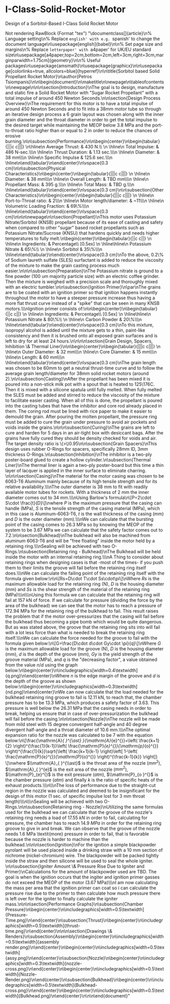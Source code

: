 # I-Class-Solid-Rocket-Motor
Design of a Sorbitol-Based I-Class Solid Rocket Motor

Not rendering RawBlock (Format "tex") "\\documentclass[]{article}\n% Language setting\n% Replace `english' with e.g. `spanish' to change the document language\n\\usepackage[english]{babel}\n\n% Set page size and margins\n% Replace `letterpaper' with `a4paper' for UK/EU standard size\n\\usepackage[a4paper,top=2cm,bottom=2cm,left=3cm,right=3cm,marginparwidth=1.75cm]{geometry}\n\n% Useful packages\n\\usepackage{amsmath}\n\\usepackage{graphicx}\n\n\\usepackage[colorlinks=true, allcolors=blue]{hyperref}\n\n\\title{Sorbitol based Solid Propellant Rocket Motor}\n\\author{Petros Tsiompanis}\n\n\\begin{document}\n\\maketitle\n\\newpage\n\\tableofcontents\n\\newpage\n\n\n\\section{Introduction}\nThe goal is to design, manufacture and static fire a Solid Rocket Motor with \"Sugar Rocket Propellant\" with a total impulse of around 450 Newton Seconds.\n\n\\section{Design Process Overview}\nThe requirement for this motor is to have a total impulse of around 450 Newton Seconds and to fit into a 38mm motor tube so through an iterative design process a 6 grain layout was chosen along with the inner grain diameter and the throat diameter in order to get the total impulse to the desired target while maintaining the MEOP below 3.8 MPa and the port-to-throat ratio higher than or equal to 2 in order to reduce the chances of erosive burning.\n\n\\subsection{Performance}\n\n\\begin{center}\n\\begin{tabular}{|||c c|||} \n\\hline\n Average Thrust: & 430 N.\\\\ \n \\hline\n Total Impulse: & 486 N-sec.\\\\\n \\hline\n Thrust Duration: & 1.13 sec.\\\\\n \\hline\n Diameter: & 38 mm\\\\\n \\hline\n Specific Impulse & 125.6 sec.\\\\\n \\hline\n\\end{tabular}\n\\end{center}\n\\vspace{0.3 cm}\n\n\\subsection{Physical Characteristics}\n\\begin{center}\n\\begin{tabular}{|||c c|||} \n \\hline\n Diameter: & 38 mm\\\\\n \\hline\n Overall Length: & TBD mm\\\\\n \\hline\n Propellant Mass: & 395 g.\\\\\n \\hline\n Total Mass: & TBD g.\\\\\n \\hline\n\\end{tabular}\n\\end{center}\n\\vspace{0.3 cm}\n\n\\subsection{Other Characteristics}\n\n\\begin{center}\n\\begin{tabular}{|||c c|||} \n \\hline\n Port-to-Throat ratio: & 2\\\\\n \\hline\n Motor length/diameter: & ~11\\\\\n \\hline\n Volumetric Loading Fraction: & 69\\%\\\\\n \\hline\n\\end{tabular}\n\\end{center}\n\\vspace{0.3 cm}\n\n\n\\newpage\n\n\\section{Propellant}\nThis motor uses Potassium Nitrate/Sorbitol (KNSB) propellant because of its ease of casting and safety when compared to other \"sugar\" based rocket propellants such as Potassium Nitrate/Sucrose (KNSU) that hardens quickly and needs higher temperatures to fully melt.\n\\begin{center}\n\\begin{tabular}{||c c||} \n \\hline\n Ingredients: & Percentage\\\\ [0.5ex] \n \\hline\\hline\n Potassium Nitrate & 65\\%\\\\ \n \\hline\n Sorbitol & 35\\%\\\\\n \\hline\n\\end{tabular}\n\\end{center}\n\\vspace{0.3 cm}\nTo the above, 0.2\\% of Sodium laureth sulfate (SLES) surfactant is added to reduce the viscosity of the mixture to make the grain casting process much easier.\n\n\n\\subsection{Preparation}\nThe Potassium nitrate is ground to a fine powder (100 um majority particle size) with an electric coffee grinder. Then the mixture is weighed with a precision scale and thoroughly mixed with an electric tumbler.\n\n\\subsection{Ignition Primer}\n\\par\nThe grains are to be coated with an ignition primer so that ignition happens instantly throughout the motor to have a steeper pressure increase thus having a more flat thrust curve instead of a \"spike\" that can be seen in many KNSB motors.\\\\\nIgnition primer consists of:\n\n\\begin{center}\n\\begin{tabular}{||c c||} \n \\hline\n Ingredients: & Percentage\\\\ [0.5ex] \n \\hline\\hline\n Potassium Nitrate & 80\\%\\\\ \n \\hline\n Carbon Powder & 20\\%\\\\\n \\hline\n\\end{tabular}\n\\end{center}\n\\vspace{0.3 cm}\nTo this mixture, isopropyl alcohol is added until the mixture gets to a thin, paint-like consistency and then it is brushed onto all exposed grain surfaces and is left to dry for at least 24 hours.\n\n\n\n\\section{Grain Design, Spacers, Inhibition \\& Thermal Liner}\n\n\\begin{center}\n\\begin{tabular}{|||c c|||} \n \\hline\n Outer Diameter: & 32 mm\\\\\n \\hline\n Core Diameter: & 15 mm\\\\\n \\hline\n Length: & 60 mm\\\\\n \\hline\n\\end{tabular}\n\\end{center}\n\\vspace{0.3 cm}\nThe grain length was chosen to be 60mm to get a neutral thrust-time curve and to follow the average grain length/diameter for 38mm solid rocket motors (around 2).\n\n\\subsection{Casting}\nAfter the propellant has been mixed it is poured into a non-stick milk pot with a spout that is heated to 125\176C. Then it is mixed with a silicone spatula until fully melted. When fully melted the SLES must be added and stirred to reduce the viscosity of the mixture to facilitate easier casting. When all of this is done, the propellant is poured into the casting tubes that have the inhibitor and core rod already placed in them. The coring rod must be lined with rice paper to make it easier to demould the grain. After pouring the molten propellant, the pressure ring must be added to cure the grain under pressure to avoid air pockets and voids inside the grains.\n\n\n\\subsection{Curing}\nThe grains are left to cure and harden for 5 days in an air-tight box with desiccant bags. After the grains have fully cured they should be density checked for voids and air. The target density ratio is \\(>\\)0.95\n\n\\subsection{Grain Spacers}\nThis design uses rubber O-Rings for spacers, specifically 28mm ID, 3mm thickness O-Rings.\n\\subsection{Inhibition}\nThe inhibitor is a two-ply poster-board glued to create a hollow cylinder.\n\\subsection{Thermal Liner}\nThe thermal liner is again a two-ply poster-board but this time a thin layer of lacquer is applied in the inner surface to eliminate charring. \n\n\n\\section{Casing}\nThe material for the motor casing was chosen to be 6063-T6 Aluminum mainly because of its high tensile strength and for its relative availability.\\\\\nThe outer diameter is 38 mm to fit with readily available motor tubes for rockets. With a thickness of 2 mm the inner diameter comes out to 34 mm.\\\\\nUsing Barlow's formula\n\\[P=2\\cdot S\\cdot \\frac{t}{D}\\]\nwhere $P$ is the maximum pressure that the casing can handle (MPa), $S$ is the tensile strength of the casing material (MPa), which in this case is Aluminum-6063-T6, $t$ is the wall thickness of the casing (mm) and $D$ is the outer diameter (mm).\\\\\nWe can calculate that the bursting point of the casing comes to 26.3 MPa so by knowing the MEOP of the system to be 3.67 MPa we can calculate that the safety factor comes out to 7.2.\n\n\\section{Bulkhead}\nThe bulkhead will also be machined from aluminum 6063-T6 and will be \"free floating\" inside the motor held by a retaining ring.\\\\\nSealing will be achieved with two O-Rings.\n\\subsection{Retaining ring - Bulkhead}\nThe Bulkhead will be held inside the motor with an internal retaining ring.\\\\\nA Thing to consider about retaining rings when designing cases is that -most of the times- if you push them to their limits the groove will fail before the retaining ring itself does.\\\\\nWe can calculate the failing point of the retaining ring itself with the formula given below:\n\n\\[Rs=D\\cdot T\\cdot Ss\\cdot\\pi\\]\nWhere $Rs$ is the maximum allowable load for the retaining ring (N), $D$ is the housing diameter (mm) and $Ss$ is the shear strength of the material of the retaining ring (MPa)\\\\\n\\\\\nUsing this formula we can calculate that the retaining ring will fail at 157 kN of force. If we calculate for pressure (dividing the force by the area of the bulkhead) we can see that the motor has to reach a pressure of 172.94 MPa for the retaining ring of the bulkhead to fail. This result raises the problem that if the motor over-pressurizes that the casing will fail before the bulkhead thus becoming a pipe bomb which would be quite dangerous. But as was stated above, the groove that the retaining ring sits into will fail with a lot less force than what is needed to break the retaining ring itself.\\\\\nWe can calculate the force needed for the groove to fail with the formula given below:\n\\[G=\\frac{D\\cdot d\\cdot Gy\\cdot \\pi}{q}\\]\nWhere $G$ is the maximum allowable load for the groove (N), $D$ is the housing diameter (mm), $d$ is the depth of the groove (mm), $Gy$ is the yield strength of the groove material (MPa), and $q$ is the \"decreasing factor\", a value obtained from the value $n/d$ using the graph below:\n\\begin{center}\n\\includegraphics[width=0.4\\textwidth]{q.png}\n\\end{center}\nWhere $n$ is the edge margin of the groove and $d$ is the depth of the groove as shown below:\n\\begin{center}\n\\includegraphics[width=0.3\\textwidth]{nd.png}\n\\end{center}\nWe can now calculate that the load needed for the bulkhead retaining ring groove to fail is 12.11 kN, to reach that, the chamber pressure has to be 13.3 MPa, which produces a safety factor of 3.63. This pressure is well below the 26.31 MPa that the casing needs in order to break, helping us ensure that in case of over-pressurization the bulkhead will fail before the casing.\n\n\n\\section{Nozzle}\nThe nozzle will be made from mild steel with 15 degree convergent half-angle and 40 degree divergent half-angle and a throat diameter of 10.6 mm.\\\\\nThe optimal expansion ratio for the nozzle was calculated to be 7 with the equation below:\n\\[\\frac{\\mathrm{A}_{ }^{\\ast} }{\\mathrm{A}_{e}^{}}=\\left( \\frac{k+1}{2} \\right)^{\\frac{1}{k-1}}\\left( \\frac{\\mathrm{P}_{e}^{}}{\\mathrm{p}_{o}^{}} \\right)^{\\frac{1}{k}}\\sqrt{\\left( \\frac{k+1}{k-1} \\right)\\left[ 1-\\left( \\frac{\\mathrm{P}_{e}^{}}{\\mathrm{P}_{o}^{}} \\right)^{\\frac{k-1}{k}} \\right]} \\]\nwhere $\\mathrm{A}_{ }^{\\ast}$ is the throat area of the nozzle ($mm^2$), $\\mathrm{A}_{ }^{e}$ is the exit area of the nozzle ($mm^2$), $\\mathrm{P}_{e}^{}$ is the exit pressure ($atm$), $\\mathrm{P}_{o }^{}$ is the chamber pressure ($atm$) and finally $k$ is the ratio of specific heats of the exhaust products.\\\\\n\\\\\nThe loss of performance due to the straight-cut region in the nozzle was calculated and deemed to be insignificant for the design of this motor (1 sec. of specific impulse lost for 3 mm throat length)\\\\\n\\\\\nSealing will be achieved with two O-Rings.\n\n\\subsection{Retaining ring - Nozzle}\nUtilizing the same formulas used for the bulkhead we can calculate that the groove of the nozzle's retaining ring needs a load of 17.55 $kN$ in order to fail, calculating for pressure, the chamber has to reach 14.9 $MPa$ in order for the retaining ring groove to give in and break. We can observe that the groove of the nozzle needs 1.6 MPa \\textit{more} pressure in order to fail, that is favorable because the nozzle is harder to machine than the bulkhead.\n\n\n\\section{Ignition}\nFor the ignition a simple blackpowder pyrolant will be used placed inside a drinking straw with a 10 mm section of nichrome (nickel-chromium) wire. The blackpowder will be packed tightly inside the straw and then silicone will be used to seal the whole igniter. \n\n\\subsection{Igniter Amount \\& Pressure Rise Due to Igniter and Primer}\nCalculations for the amount of blackpowder used are TBD. The goal is when the ignition occurs that the ingiter and ignition primer gasses do not exceed the MEOP of the motor (3.67 MPa)\\\\\nI am now calculating the mass per area that the ignition primer can coat so i can calculate the pressure rise due to the primer to then calculate how much pressure there is left over for the igniter to finally calculate the igniter mass.\n\n\n\\section{Performance Graphs}\n\\subsection{Chamber Pressure}\n\\begin{center}\n\\includegraphics[width=0.5\\textwidth]{Pressure-Time.png}\n\\end{center}\n\\subsection{Thrust}\n\\begin{center}\n\\includegraphics[width=0.5\\textwidth]{thrust-time.png}\n\\end{center}\n\n\n\\section{Drawings \\& Renders}\n\\subsection{Assembly}\n\\begin{center}\n\\includegraphics[width=0.5\\textwidth]{assembly render.png}\n\\end{center}\n\\begin{center}\n\\includegraphics[width=0.5\\textwidth]{assy.png}\n\\end{center}\n\\subsection{Nozzle}\n\\begin{center}\n\\includegraphics[width=0.3\\textwidth]{nozzle-cross.png}\n\\end{center}\n\\begin{center}\n\\includegraphics[width=0.5\\textwidth]{Nozzle-Render.png}\n\\end{center}\n\\subsection{Bulkhead}\n\\begin{center}\n\\includegraphics[width=0.5\\textwidth]{Bulkhead-cross.png}\n\\end{center}\n\\begin{center}\n\\includegraphics[width=0.5\\textwidth]{Bulkhead.png}\n\\end{center}\n\n\n\\end{document}"
